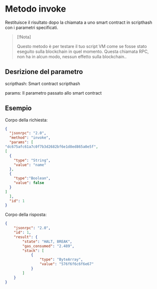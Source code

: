 # Metodo invoke 

Restituisce il risultato dopo la chiamata a uno smart contract in scripthash con i parametri specificati.

> [!Nota]
>
> Questo metodo è per testare il tuo script VM come se fosse stato eseguito sulla blockchain in quel momento. Questa chiamata RPC, non ha in alcun modo, nessun effetto sulla blockchain..

## Desrizione del parametro

scripthash: Smart contract scripthash

params: Il parametro passato allo smart contract

## Esempio

Corpo della richiesta:

```json
{
  "jsonrpc": "2.0",
  "method": "invoke",
  "params": [
"dc675afc61a7c0f7b3d2682bf6e1d8ed865a0e5f",
[
  {
    "type": "String",
    "value": "name"
  },
  {
    "type":"Boolean",
    "value": false
  }
]
  ],
  "id": 1
}
```

Corpo della risposta:

```json
{
    "jsonrpc": "2.0",
    "id": 1,
    "result": {
        "state": "HALT, BREAK",
        "gas_consumed": "2.489",
        "stack": [
            {
                "type": "ByteArray",
                "value": "576f6f6c6f6e67"
            }
        ]
    }
}
```

